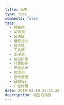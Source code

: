 ```yaml
---
title: 标签
type: tags
comments: false
tags:
  - 物联网
  - AI智能
  - 区块链
  - 垂直行业
  - 技术栈
  - 工具流
  - 工作流
  - 前沿研发
  - 开源协作
  - 产品设计
  - UI交互
  - 迭代演进
  - 品牌设计
  - 广告传播
date: 2019-02-19 23:33:22
description: 标签归档页
---
```

